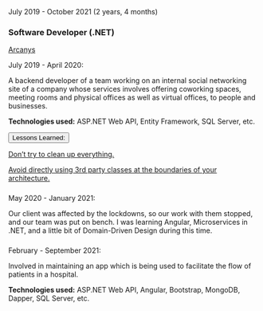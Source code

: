 <div class="">
    <div class="float-right">
        <span class="text-primary experience-date">July 2019 - October 2021 (2 years, 4 months)</span>
    </div>
    <div class="">
        <h3 class="mb-0">Software Developer (.NET)</h3>
        <div class="subheading mb-3">
            <a href="https://www.arcanys.com/">Arcanys</a>
        </div>
        <div class="col-md-10">
            <p class="text-primary experience-date">July 2019 - April 2020:</p>
            <p>
                A backend developer of a team working on an internal social networking site of a company whose services involves offering coworking spaces, meeting rooms and physical offices as well as virtual offices, to people and businesses.
            </p>
            <!-- 
            <p>
                (I am involved only in the backend side of the application which is written in C# and uses .NET. The frontend side is written in TypeScript and uses Angular, but I was not involved in that [yet].)
            </p> 
            -->
        </div>
        <p class="col-md-10 small">
            <strong>Technologies used:</strong> ASP.NET Web API, Entity Framework, SQL Server, etc.
        </p>
    </div>
</div>



<div class="col-md-10 accordion mt-2 d-print-none d-none" id="experience-6-arcanys-accordion">
    <div class="card">
        <div class="card-header p-0" id="experience-6-arcanys-heading-contributions">
            <p class="mb-0">
                <button class="btn btn-link btn-block text-left collapsed subheading-small" type="button" data-toggle="collapse" data-target="#experience-6-arcanys-collapse-contributions" aria-expanded="true" aria-controls="experience-6-arcanys-collapse-contributions">
                Lessons Learned:
                </button>
            </p>
        </div>
        <div id="experience-6-arcanys-collapse-contributions" class="collapse" aria-labelledby="experience-6-arcanys-heading-contributions" data-parent="#experience-6-arcanys-accordion">
	        <div class="card-body">
                <div class="pr-3">
                    <p>
                        <a href="/2020/07/31/some-legacy-code-lessons-and-resources/">Don’t try to clean up everything.</a>
                    </p>
                    <p>
                        <a href="/2020/05/02/avoid-directly-using-thrid-party-classes-at-the-boundaries/">Avoid directly using 3rd party classes at the boundaries of your architecture.</a>
                    </p>
                </div>
            </div>
        </div>
    </div>
</div>


<div class="col-md-10 d-flex flex-column flex-md-row justify-content-between">
    <div class="flex-grow-1">
        <h3 class="mb-0"></h3>
        <div class="subheading mb-3">
        </div>      
        <p class="text-primary experience-date">May 2020 - January 2021:</p>
        <p>
            Our client was affected by the lockdowns, so our work with them stopped, and our team was put on bench. I was learning Angular, Microservices in .NET, and a little bit of Domain-Driven Design during this time.
        </p>
    </div>
</div>



<div class="col-md-10 d-flex flex-column flex-md-row justify-content-between mb-5">
    <div class="flex-grow-1">
        <h3 class="mb-0"></h3>
        <div class="subheading mb-3">
        </div>
        <p class="text-primary experience-date">February - September 2021:</p>
        <p>
            Involved in maintaining an app which is being used to facilitate the flow of patients in a hospital.
        </p>
        <p class="small">
            <strong>Technologies used:</strong> ASP.NET Web API, Angular, Bootstrap, MongoDB, Dapper, SQL Server, 
            etc.
            <!-- RabbitMQ, SignalR -->
        </p>
    </div>
</div>

<div class="mb-3">

</div>
